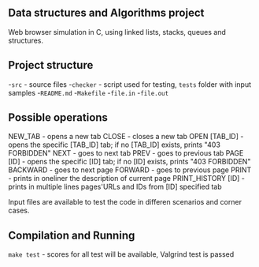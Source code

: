 ## Data structures and Algorithms project
Web browser simulation in C, using linked lists, stacks, queues and structures.

## Project structure
-`src` - source files
-`checker` - script used for testing, `tests` folder with input samples
-`README.md`
-`Makefile`
-`file.in`
-`file.out`  

## Possible operations
NEW_TAB - opens a new tab
CLOSE - closes a new tab
OPEN [TAB_ID] - opens the specific [TAB_ID] tab; if no [TAB_ID] exists, prints "403 FORBIDDEN"
NEXT - goes to next tab
PREV - goes to previous tab
PAGE [ID] - opens the specific [ID] tab; if no [ID] exists, prints "403 FORBIDDEN"
BACKWARD - goes to next page
FORWARD - goes to previous page
PRINT - prints in oneliner the description of current page
PRINT_HISTORY [ID] - prints in multiple lines pages'URLs and IDs from [ID] specified tab

Input files are available to test the code in differen scenarios and corner cases.

## Compilation and Running
`make test` - scores for all test will be available, Valgrind test is passed
